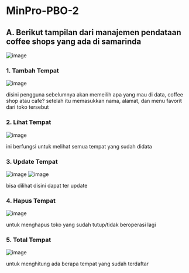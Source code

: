 # MinPro-PBO-2
## A. Berikut tampilan dari manajemen pendataan coffee shops yang ada di samarinda
![image](https://github.com/user-attachments/assets/d1d7b2a8-8070-4d5a-ae57-3f4afbcebf40)

### 1. Tambah Tempat
![image](https://github.com/user-attachments/assets/01eef469-6f3c-4bc6-9607-2984413dd994)

disini pengguna sebelumnya akan memeilih apa yang mau di data, coffee shop atau cafe? setelah itu memasukkan nama, alamat, dan menu favorit dari toko tersebut

### 2. Lihat Tempat
![image](https://github.com/user-attachments/assets/5764548a-eb77-4a0e-9eaf-61ac12b26603)

ini berfungsi untuk melihat semua tempat yang sudah didata

### 3. Update Tempat
![image](https://github.com/user-attachments/assets/af25c4a4-a7be-4b25-ab59-033587f04d7b)
![image](https://github.com/user-attachments/assets/0cf15614-7989-426f-9881-6968e195874f)

bisa dilihat disini dapat ter update

### 4. Hapus Tempat
![image](https://github.com/user-attachments/assets/99bea125-f05d-400a-897b-bd27e671c22a)

untuk menghapus toko yang sudah tutup/tidak beroperasi lagi

### 5. Total Tempat
![image](https://github.com/user-attachments/assets/7bf13bfa-a9ae-49f6-b794-12d78e81c272)

untuk menghitung ada berapa tempat yang sudah terdaftar





